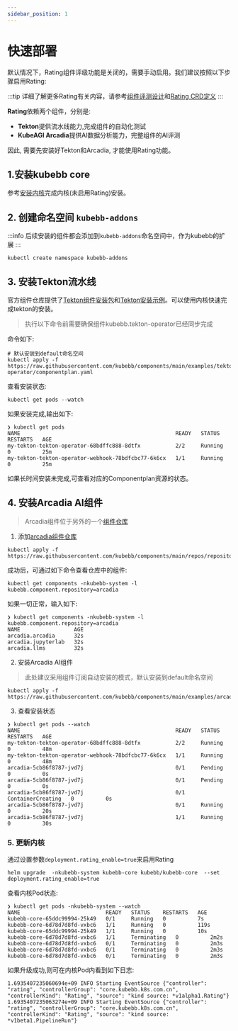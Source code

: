 ```yaml
---
sidebar_position: 1
---
```


# 快速部署

默认情况下，Rating组件评级功能是关闭的，需要手动启用。我们建议按照以下步骤启用Rating:

:::tip
详细了解更多Rating有关内容，请参考[组件评测设计](../rating/rating.md)和[Rating CRD定义](../concepts/rating.md)
:::

**Rating**依赖两个组件，分别是:

- **Tekton**提供流水线能力,完成组件的自动化测试
- **KubeAGI Arcadia**提供AI数据分析能力，完整组件的AI评测

因此, 需要先安装好Tekton和Arcadia, 才能使用Rating功能。

## 1.安装kubebb core

参考[安装内核](../../../quick-start/quick-install.md)完成内核(未启用Rating)安装。

## 2. 创建命名空间 `kubebb-addons`

:::info
后续安装的组件都会添加到`kubebb-addons`命名空间中，作为kubebb的扩展
:::

```shell
kubectl create namespace kubebb-addons
```

## 3. 安装Tekton流水线

官方组件仓库提供了[Tekton组件安装包](https://github.com/kubebb/components/tree/main/charts/tekton-operator)和[Tekton安装示例](https://github.com/kubebb/components/tree/main/examples/tekton-operator)。可以使用内核快速完成tekton的安装。

> 执行以下命令前需要确保组件kubebb.tekton-operator已经同步完成

命令如下:

```shell
# 默认安装到default命名空间
kubectl apply -f https://raw.githubusercontent.com/kubebb/components/main/examples/tekton-operator/componentplan.yaml
```

查看安装状态:

```shell
kubectl get pods --watch
```

如果安装完成,输出如下:

```shell
❯ kubectl get pods
NAME                                                 READY   STATUS    RESTARTS   AGE
my-tekton-tekton-operator-68bdffc888-8dtfx           2/2     Running   0          25m
my-tekton-tekton-operator-webhook-78bdfcbc77-6k6cx   1/1     Running   0          25m
```

如果长时间安装未完成,可查看对应的Componentplan资源的状态。

## 4. 安装Arcadia AI组件

> Arcadia组件位于另外的一个[组件仓库](https://github.com/kubeagi/arcadia/tree/main/charts)

1. 添加[arcadia组件仓库](https://github.com/kubebb/components/blob/main/repos/repository_arcadia.yaml)

```shell
kubectl apply -f https://raw.githubusercontent.com/kubebb/components/main/repos/repository_arcadia.yaml
```

成功后，可通过如下命令查看仓库中的组件:

```shell
kubectl get components -nkubebb-system -l kubebb.component.repository=arcadia
```

如果一切正常，输入如下:

```shell
❯ kubectl get components -nkubebb-system -l kubebb.component.repository=arcadia
NAME                 AGE
arcadia.arcadia      32s
arcadia.jupyterlab   32s
arcadia.llms         32s
```

2. 安装Arcadia AI组件

> 此处建议采用组件订阅自动安装的模式，默认安装到default命名空间

```shell
kubectl apply -f https://raw.githubusercontent.com/kubebb/components/main/examples/arcadia/subscription.yaml
```

3. 查看安装状态

```shell
❯ kubectl get pods --watch
NAME                                                 READY   STATUS    RESTARTS   AGE
my-tekton-tekton-operator-68bdffc888-8dtfx           2/2     Running   0          48m
my-tekton-tekton-operator-webhook-78bdfcbc77-6k6cx   1/1     Running   0          48m
arcadia-5cb86f8787-jvd7j                             0/1     Pending   0          0s
arcadia-5cb86f8787-jvd7j                             0/1     Pending   0          0s
arcadia-5cb86f8787-jvd7j                             0/1     ContainerCreating   0          0s
arcadia-5cb86f8787-jvd7j                             0/1     Running             0          20s
arcadia-5cb86f8787-jvd7j                             1/1     Running             0          30s
```

### 5. 更新内核

通过设置参数`deployment.rating_enable=true`来启用Rating

```shell
helm upgrade  -nkubebb-system kubebb-core kubebb/kubebb-core  --set deployment.rating_enable=true
```

查看内核Pod状态:

```shell
❯ kubectl get pods -nkubebb-system --watch
NAME                           READY   STATUS    RESTARTS   AGE
kubebb-core-65ddc99994-25k49   0/1     Running   0          7s
kubebb-core-6d78d7d8fd-vxbc6   1/1     Running   0          119s
kubebb-core-65ddc99994-25k49   1/1     Running   0          10s
kubebb-core-6d78d7d8fd-vxbc6   1/1     Terminating   0          2m2s
kubebb-core-6d78d7d8fd-vxbc6   0/1     Terminating   0          2m3s
kubebb-core-6d78d7d8fd-vxbc6   0/1     Terminating   0          2m3s
kubebb-core-6d78d7d8fd-vxbc6   0/1     Terminating   0          2m3s
```

如果升级成功,则可在内核Pod内看到如下日志:

```shell
1.6935407235060694e+09 INFO Starting EventSource {"controller": "rating", "controllerGroup": "core.kubebb.k8s.com.cn", "controllerKind": "Rating", "source": "kind source: *v1alpha1.Rating"}
1.6935407235063274e+09 INFO Starting EventSource {"controller": "rating", "controllerGroup": "core.kubebb.k8s.com.cn", "controllerKind": "Rating", "source": "kind source: *v1beta1.PipelineRun"}
```
